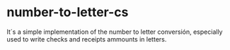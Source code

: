 # number-to-letter-cs
It´s a simple implementation of the number to letter conversión, especially used to write checks and receipts ammounts in letters.
